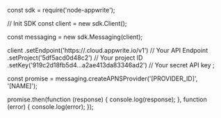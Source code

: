 const sdk = require('node-appwrite');

// Init SDK
const client = new sdk.Client();

const messaging = new sdk.Messaging(client);

client
    .setEndpoint('https://<REGION>.cloud.appwrite.io/v1') // Your API Endpoint
    .setProject('5df5acd0d48c2') // Your project ID
    .setKey('919c2d18fb5d4...a2ae413da83346ad2') // Your secret API key
;

const promise = messaging.createAPNSProvider('[PROVIDER_ID]', '[NAME]');

promise.then(function (response) {
    console.log(response);
}, function (error) {
    console.log(error);
});